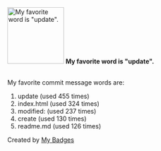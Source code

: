 <img src="https://my-badges.github.io/my-badges/favorite-word.png" alt="My favorite word is &quot;update&quot;." title="My favorite word is &quot;update&quot;." width="128">
<strong>My favorite word is &quot;update&quot;.</strong>
<br><br>

My favorite commit message words are:

1. update (used 455 times)
2. index.html (used 324 times)
3. modified: (used 237 times)
4. create (used 130 times)
5. readme.md (used 126 times)


Created by <a href="https://github.com/my-badges/my-badges">My Badges</a>
